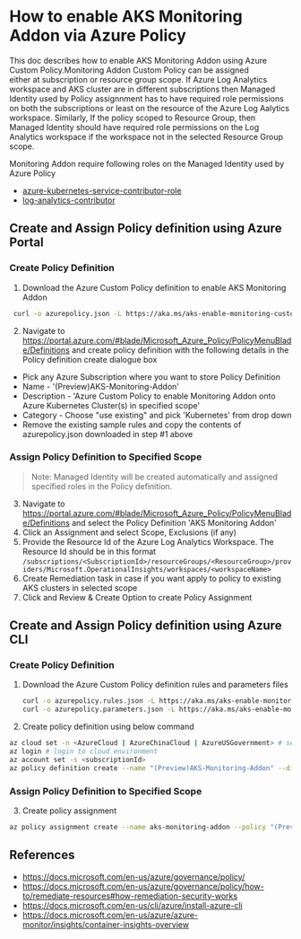 # How to enable AKS Monitoring Addon via Azure Policy
This doc describes how to enable AKS Monitoring Addon using Azure Custom Policy.Monitoring Addon Custom Policy can be assigned  
either at subscription or resource group scope. If Azure Log Analytics workspace and AKS cluster are in different subscriptions then Managed Identity used by Policy assignnment has to have required role permissions on both the subscriptions or least on the resource of the Azure Log Aalytics workspace. Similarly, If the policy scoped to Resource Group, then Managed Identity should have required role permissions on the Log Analytics workspace if the workspace not in the selected Resource Group scope.

Monitoring Addon require following roles on the Managed Identity used by Azure Policy
 - [azure-kubernetes-service-contributor-role](https://docs.microsoft.com/en-us/azure/role-based-access-control/built-in-roles#azure-kubernetes-service-contributor-role)
 - [log-analytics-contributor](https://docs.microsoft.com/en-us/azure/role-based-access-control/built-in-roles#log-analytics-contributor)

## Create and Assign Policy definition using Azure Portal

### Create Policy Definition

1. Download the Azure Custom Policy definition to enable AKS Monitoring Addon
``` sh
 curl -o azurepolicy.json -L https://aka.ms/aks-enable-monitoring-custom-policy
```
2. Navigate to https://portal.azure.com/#blade/Microsoft_Azure_Policy/PolicyMenuBlade/Definitions and  create policy definition  with the following details in the Policy definition  create dialogue box
 
 - Pick any Azure Subscription where you want to store Policy Definition
 - Name - '(Preview)AKS-Monitoring-Addon'
 - Description - 'Azure Custom Policy to enable Monitoring Addon onto Azure Kubernetes Cluster(s) in specified scope'
 - Category - Choose "use existing" and pick 'Kubernetes' from drop down
 - Remove the existing sample rules and copy the contents of azurepolicy.json downloaded in step #1 above

### Assign Policy Definition to Specified Scope

> Note: Managed Identity will be created automatically and assigned specified roles in the Policy definition.

3. Navigate to https://portal.azure.com/#blade/Microsoft_Azure_Policy/PolicyMenuBlade/Definitions and select the Policy Definition 'AKS Monitoring Addon'
4. Click an Assignment and select Scope, Exclusions (if any)
5. Provide the Resource Id of the Azure Log Analytics Workspace. The Resource Id should be in this format `/subscriptions/<SubscriptionId>/resourceGroups/<ResourceGroup>/providers/Microsoft.OperationalInsights/workspaces/<workspaceName>`
6. Create Remediation task in case if you want apply to policy to existing AKS clusters in selected scope
7. Click and Review & Create Option to create Policy Assignment
   
## Create and Assign Policy definition using Azure CLI

### Create Policy Definition

1. Download the Azure Custom Policy definition rules and parameters files
    ``` sh
    curl -o azurepolicy.rules.json -L https://aka.ms/aks-enable-monitoring-custom-policy-rules
    curl -o azurepolicy.parameters.json -L https://aka.ms/aks-enable-monitoring-custom-policy-parameters
    ```
2. Create policy definition using below command 

  ``` sh
  az cloud set -n <AzureCloud | AzureChinaCloud | AzureUSGovernment> # set the Azure cloud
  az login # login to cloud environment 
  az account set -s <subscriptionId>
  az policy definition create --name "(Preview)AKS-Monitoring-Addon" --display-name "(Preview)AKS-Monitoring-Addon" --mode Indexed --metadata version=1.0.0 category=Kubernetes --rules azurepolicy.rules.json --params azurepolicy.parameters.json
  ```
### Assign Policy Definition to Specified Scope

3. Create policy assignment 

``` sh
az policy assignment create --name aks-monitoring-addon --policy "(Preview)AKS-Monitoring-Addon" --assign-identity --identity-scope /subscriptions/<subscriptionId> --role Contributor --scope /subscriptions/<subscriptionId> --location <locatio> --role Contributor --scope /subscriptions/692aea0b-2d89-4e7e-ae30-fffe40782ee2 -p "{ \"workspaceResourceId\": { \"value\":  \"/subscriptions/<subscriptionId>/resourcegroups/<resourceGroupName>/providers/microsoft.operationalinsights/workspaces/<workspaceName>\" } }"
```

## References
- https://docs.microsoft.com/en-us/azure/governance/policy/
- https://docs.microsoft.com/en-us/azure/governance/policy/how-to/remediate-resources#how-remediation-security-works
- https://docs.microsoft.com/en-us/cli/azure/install-azure-cli
- https://docs.microsoft.com/en-us/azure/azure-monitor/insights/container-insights-overview